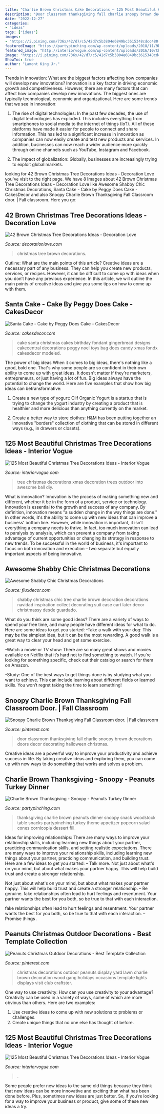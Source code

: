 ```yaml
---
title: "Charlie Brown Christmas Cake Decorations ~ 125 Most Beautiful Christmas Tree Decorations Ideas"
description: "Door classroom thanksgiving fall charlie snoopy brown decorations doors decor decorating halloween christmas"
date: "2022-12-27"
categories:
- "ideas"
tags: ["ideas"]
images:
- "https://i.pinimg.com/736x/42/d7/c5/42d7c5b3804e6849bc3615348cdcc480--thanksgiving-classroom-door-fall-classroom-door.jpg"
featuredImage: "https://partypinching.com/wp-content/uploads/2018/11/9b.jpg"
featured_image: "http://interiorvogue.com/wp-content/uploads/2016/10/Christmas-Tree-Decorations.jpg"
image: "https://i.pinimg.com/736x/42/d7/c5/42d7c5b3804e6849bc3615348cdcc480--thanksgiving-classroom-door-fall-classroom-door.jpg"
ShowToc: true
author: "Lamont King Jr."
---
```



Trends in innovation: What are the biggest factors affecting how companies will develop new innovations?
Innovation is a key factor in driving economic growth and competitiveness. However, there are many factors that can affect how companies develop new innovations. The biggest ones are typically technological, economic and organizational. Here are some trends that we see in innovation:
1. The rise of digital technologies: In the past few decades, the use of digital technologies has exploded. This includes everything from smartphones to social media to the internet of things (IoT). All of these platforms have made it easier for people to connect and share information. This has led to a significant increase in innovation as companies can now easily create and test new products and services. In addition, businesses can now reach a wider audience more quickly through online channels such as YouTube, Instagram and Facebook.

2. The impact of globalization: Globally, businesses are increasingly trying to exploit global markets.

	

		
looking for 42 Brown Christmas Tree Decorations Ideas - Decoration Love you've visit to the right page. We have 8 Images about 42 Brown Christmas Tree Decorations Ideas - Decoration Love like Awesome Shabby Chic Christmas Decorations, Santa Cake - Cake by Peggy Does Cake - CakesDecor and also Snoopy Charlie Brown Thanksgiving Fall Classroom door. | Fall classroom. Here you go:
		
    
## 42 Brown Christmas Tree Decorations Ideas - Decoration Love

<img loading=lazy src="http://www.decorationlove.com/wp-content/uploads/2016/10/Charlie-Brown-Christmas-Tree-Lot.jpg" onerror="this.onerror=null;this.src='https://tse4.mm.bing.net/th?id=OIP.zZrB65qdJRWCHhS04ZV9WQHaLH&amp;pid=15.1';" alt="42 Brown Christmas Tree Decorations Ideas - Decoration Love">

_Source: decorationlove.com_

>christmas tree brown decorations. 

	

Outline: What are the main points of this article?
Creative ideas are a necessary part of any business. They can help you create new products, services, or recipes. However, it can be difficult to come up with ideas when you don’t have any previous experience. In this article, we will outline the main points of creative ideas and give you some tips on how to come up with them.

    
## Santa Cake - Cake By Peggy Does Cake - CakesDecor

<img loading=lazy src="https://pic.cakesdecor.com/m/hk8nmwoyikqdtmmpub71.jpg" onerror="this.onerror=null;this.src='https://tse4.mm.bing.net/th?id=OIP.7L5Ztp4iCAHxyXUjTLGg3gHaLV&amp;pid=15.1';" alt="Santa Cake - Cake by Peggy Does Cake - CakesDecor">

_Source: cakesdecor.com_

>cake santa christmas cakes birthday fondant gingerbread designs cakecentral decorations peggy noel toys bag does candy xmas fondx cakesdecor modeled. 

	

The power of big ideas
When it comes to big ideas, there's nothing like a good, bold one. That's why some people are so confident in their own ability to come up with great ideas. It doesn't matter if they're marketers, entrepreneurs, or just having a lot of fun. Big ideas always have the potential to change the world. Here are five examples that show how big ideas can betransformative:
1. Create a new type of yogurt: Clif Organic Yogurt is a startup that is trying to change the yogurt industry by creating a product that is healthier and more delicious than anything currently on the market.

2. Create a better way to store clothes: H&M has been putting together an innovative "borders" collection of clothing that can be stored in different ways (e.g., in drawers or closets).

    
## 125 Most Beautiful Christmas Tree Decorations Ideas - Interior Vogue

<img loading=lazy src="http://interiorvogue.com/wp-content/uploads/2016/10/Christmas-Tree-Decorations.jpg" onerror="this.onerror=null;this.src='https://tse1.mm.bing.net/th?id=OIP.8Y_XA4Fgb_D17AEoTW0EQAHaJ6&amp;pid=15.1';" alt="125 Most Beautiful Christmas Tree Decorations Ideas - Interior Vogue">

_Source: interiorvogue.com_

>tree christmas decorations xmas decoration trees outdoor into awesome ball diy. 

	

What is innovation?
Innovation is the process of making something new and different, whether it be in the form of a product, service or technology. Innovation is essential to the growth and success of any company. By definition, innovation means "a sudden change in the way things are done." In other words, it's the ability to come up with new ideas that can improve a business' bottom line.
However, while innovation is important, it isn't everything a company needs to thrive. In fact, too much innovation can lead to paralysis by analysis, which can prevent a company from taking advantage of current opportunities or changing its strategy in response to new trends. To be successful in the world of business, it's important to focus on both innovation and execution – two separate but equally important aspects of being innovative.

    
## Awesome Shabby Chic Christmas Decorations

<img loading=lazy src="http://fluxdecor.com/wp-content/uploads/2016/10/shabby-chic-christmas/18-shabby-chic-christmas-decoration.jpg" onerror="this.onerror=null;this.src='https://tse3.mm.bing.net/th?id=OIP.SwnZAfT3QsvfO2nHFCK3cQHaNG&amp;pid=15.1';" alt="Awesome Shabby Chic Christmas Decorations">

_Source: fluxdecor.com_

>shabby christmas chic tree charlie brown decoration decorations navidad inspiration collect decorating suit case cart later decor christmassy desde guardado. 

	

What do you think are some good ideas?
There are a variety of ways to spend your free time, and many people have different ideas for what to do. Here are some ideas to get you started: 
-Take a walk with your dog: This may be the simplest idea, but it can be the most rewarding. A good walk is a great way to clear your head and get some exercise. 

-Watch a movie or TV show: There are so many great shows and movies available on Netflix that it’s hard not to find something to watch. If you’re looking for something specific, check out their catalog or search for them on Amazon. 

-Study: One of the best ways to get things done is by studying what you want to achieve. This can include learning about different fields or learned skills. You won’t regret taking the time to learn something!

    
## Snoopy Charlie Brown Thanksgiving Fall Classroom Door. | Fall Classroom

<img loading=lazy src="https://i.pinimg.com/736x/42/d7/c5/42d7c5b3804e6849bc3615348cdcc480--thanksgiving-classroom-door-fall-classroom-door.jpg" onerror="this.onerror=null;this.src='https://tse2.mm.bing.net/th?id=OIP.fZNy3NyefcJASi-dNky2KQHaJ3&amp;pid=15.1';" alt="Snoopy Charlie Brown Thanksgiving Fall Classroom door. | Fall classroom">

_Source: pinterest.com_

>door classroom thanksgiving fall charlie snoopy brown decorations doors decor decorating halloween christmas. 

	

Creative ideas are a powerful way to improve your productivity and achieve success in life. By taking creative ideas and exploring them, you can come up with new ways to do something that works and solves a problem.

    
## Charlie Brown Thanksgiving - Snoopy - Peanuts Turkey Dinner

<img loading=lazy src="https://partypinching.com/wp-content/uploads/2018/11/9b.jpg" onerror="this.onerror=null;this.src='https://tse1.mm.bing.net/th?id=OIP.lUc9WXtuNgfc7ccAURiEKQHaJ4&amp;pid=15.1';" alt="Charlie Brown Thanksgiving - Snoopy - Peanuts Turkey Dinner">

_Source: partypinching.com_

>thanksgiving charlie brown peanuts dinner snoopy snack woodstock table snacks partypinching turkey theme appetizer popcorn salad cones cornicopia dessert fill. 

	

Ideas for improving relationships: There are many ways to improve your relationship skills, including learning new things about your partner, practicing communication skills, and setting realistic expectations.
There are many ways to improve your relationship skills, including learning new things about your partner, practicing communication, and building trust. Here are a few ideas to get you started: 
     – Talk more. Not just about what's on your mind, but about what makes your partner happy. This will help build trust and create a stronger relationship.

Not just about what's on your mind, but about what makes your partner happy. This will help build trust and create a stronger relationship. – Be genuine. fake relationships often lead to hurt feelings and resentment. Your partner wants the best for you both, so be true to that with each interaction.

fake relationships often lead to hurt feelings and resentment. Your partner wants the best for you both, so be true to that with each interaction. – Promise things .

    
## Peanuts Christmas Outdoor Decorations - Best Template Collection

<img loading=lazy src="https://i.pinimg.com/736x/9b/31/e2/9b31e28d93556e3b2630d189d82a5efb--lawn-decorations-outdoor-christmas-decorations.jpg" onerror="this.onerror=null;this.src='https://tse1.mm.bing.net/th?id=OIP.bwfWHRkDGYLjkZZrfyS7KwHaFj&amp;pid=15.1';" alt="Peanuts Christmas Outdoor Decorations - Best Template Collection">

_Source: pinterest.com_

>christmas decorations outdoor peanuts display yard lawn charlie brown decoration wood gang holidays occasions template lights displays visit club craftster. 

	

One way to use creativity: How can you use creativity to your advantage?
Creativity can be used in a variety of ways, some of which are more obvious than others. Here are two examples: 
1. Use creative ideas to come up with new solutions to problems or challenges.
2. Create unique things that no one else has thought of before.

    
## 125 Most Beautiful Christmas Tree Decorations Ideas - Interior Vogue

<img loading=lazy src="https://www.interiorvogue.com/wp-content/uploads/2016/10/Green-and-White-Christmas-Tree-Decoration.jpg" onerror="this.onerror=null;this.src='https://tse2.mm.bing.net/th?id=OIP.2MfJXnlFwgIx6RYAsGgwxgHaKh&amp;pid=15.1';" alt="125 Most Beautiful Christmas Tree Decorations Ideas - Interior Vogue">

_Source: interiorvogue.com_

>. 

	

Some people prefer new ideas to the same old things because they think that new ideas can be more innovative and exciting than what has been done before. Plus, sometimes new ideas are just better. So, if you’re looking for a way to improve your business or product, give some of these new ideas a try.

